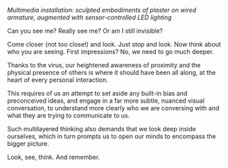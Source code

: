 *Multimedia installation: sculpted embodiments of plaster on wired armature, augmented with sensor-controlled LED lighting*


Can you see me? Really see me? Or am I still invisible?

Come closer (not too close!) and look. Just stop and look. Now think about who you are seeing. First impressions? No, we need to go much deeper.

Thanks to the virus, our heightened awareness of proximity and the physical presence of others is where it should have been all along, at the heart of every personal interaction. 

This requires of us an attempt to set aside any built-in bias and preconceived ideas, and engage in a far more subtle, nuanced visual conversation, to understand more clearly who we are conversing with and what they are trying to communicate to us.

Such multilayered thinking also demands that we look deep inside ourselves, which in turn prompts us to open our minds to encompass the bigger picture.

Look, see, think. And remember.